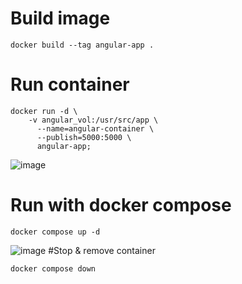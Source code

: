 # Build image
```
docker build --tag angular-app .
```
# Run container
```
docker run -d \
    -v angular_vol:/usr/src/app \
      --name=angular-container \
      --publish=5000:5000 \
      angular-app;
```
![image](https://github.com/user-attachments/assets/6691b939-3523-43a7-8798-b3b7e777d913)

# Run with docker compose
```
docker compose up -d
```
![image](https://github.com/user-attachments/assets/68b423f5-6de0-4dd5-88a4-fc149062ec67)
#Stop & remove container
```
docker compose down
```

